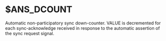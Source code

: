 # $ANS_DCOUNT

Automatic non-participatory sync down-counter. VALUE is decremented for
each sync-acknowledge received in response to the automatic assertion of
the sync request signal.
